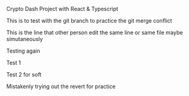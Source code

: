 Crypto Dash Project with React & Typescript

This is to test with the git branch to practice the git merge conflict

This is the line that other person edit the same line or same file maybe simutaneously

Testing again

Test 1

Test 2 for soft

Mistakenly trying out the revert for practice
